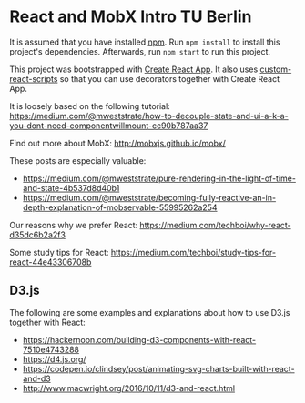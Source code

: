 React and MobX Intro TU Berlin
==============================

It is assumed that you have installed [npm](https://www.npmjs.com/). Run `npm install` to install this project's
dependencies. Afterwards, run `npm start` to run this project.

This project was bootstrapped with [Create React App](https://github.com/facebookincubator/create-react-app).
It also uses [custom-react-scripts](https://github.com/kitze/create-react-app) so that you can use decorators together
with Create React App.

It is loosely based on the following tutorial:
https://medium.com/@mweststrate/how-to-decouple-state-and-ui-a-k-a-you-dont-need-componentwillmount-cc90b787aa37

Find out more about MobX: http://mobxjs.github.io/mobx/

These posts are especially valuable:

- https://medium.com/@mweststrate/pure-rendering-in-the-light-of-time-and-state-4b537d8d40b1
- https://medium.com/@mweststrate/becoming-fully-reactive-an-in-depth-explanation-of-mobservable-55995262a254

Our reasons why we prefer React: https://medium.com/techboi/why-react-d35dc6b2a2f3

Some study tips for React: https://medium.com/techboi/study-tips-for-react-44e43306708b


D3.js
-----

The following are some examples and explanations about how to use D3.js together with React:

- https://hackernoon.com/building-d3-components-with-react-7510e4743288
- https://d4.js.org/
- https://codepen.io/clindsey/post/animating-svg-charts-built-with-react-and-d3
- http://www.macwright.org/2016/10/11/d3-and-react.html